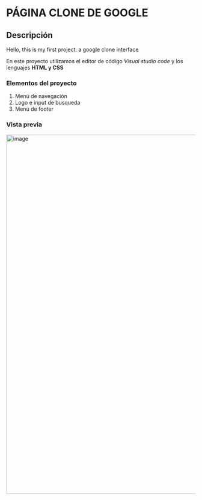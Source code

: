 # PÁGINA CLONE DE GOOGLE
## Descripción 
Hello, this is my first project: a google clone interface

En este proyecto utilizamos el editor de código *Visual studio code* y los lenguajes **HTML y CSS**

### Elementos del proyecto
<ol>
  <li>Menú de navegación</li>
  <li>Logo e input de busqueda</li>
  <li>Menú de footer</li>
</ol>

### Vista previa
<img width="955" alt="image" src="https://github.com/Gabriela1213/google-clon/assets/151886321/a5aec217-1ade-404a-aedb-a8b8248f5f08">



